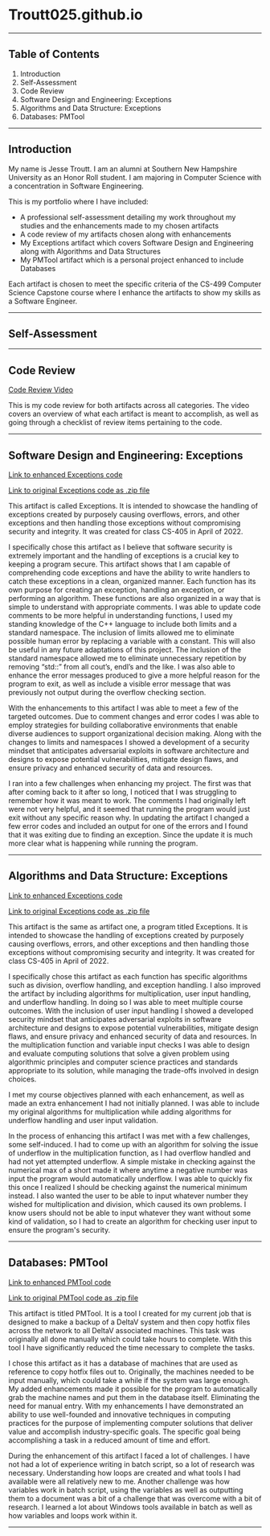 # Troutt025.github.io

* * *

## Table of Contents

1. Introduction
2. Self-Assessment
3. Code Review
4. Software Design and Engineering: Exceptions
5. Algorithms and Data Structure: Exceptions
6. Databases: PMTool

* * *

## Introduction

My name is Jesse Troutt. I am an alumni at Southern New Hampshire University as an Honor Roll student.
I am majoring in Computer Science with a concentration in Software Engineering.

This is my portfolio where I have included:
 - A professional self-assessment detailing my work throughout my studies and the enhancements made to my chosen artifacts
 - A code review of my artifacts chosen along with enhancements
 - My Exceptions artifact which covers Software Design and Engineering along with Algorithms and Data Structures
 - My PMTool artifact which is a personal project enhanced to include Databases

Each artifact is chosen to meet the specific criteria of the CS-499 Computer Science Capstone course where I enhance the artifacts to show my skills as a Software Engineer.

* * *

## Self-Assessment

* * *

## Code Review

[Code Review Video](https://youtu.be/udnlpyADtt4)

This is my code review for both artifacts across all categories.
The video covers an overview of what each artifact is meant to accomplish, as well as going through a checklist of review items pertaining to the code.

* * *

## Software Design and Engineering: Exceptions

[Link to enhanced Exceptions code](https://github.com/Troutt025/Troutt025.github.io/blob/main/Exceptions.cpp)

[Link to original Exceptions code as .zip file](https://github.com/Troutt025/Troutt025.github.io/blob/main/Exceptions.zip)

This artifact is called Exceptions. It is intended to showcase the handling of exceptions created by purposely causing overflows, errors, and other exceptions and then handling those exceptions without compromising security and integrity. It was created for class CS-405 in April of 2022.

I specifically chose this artifact as I believe that software security is extremely important and the handling of exceptions is a crucial key to keeping a program secure. This artifact shows that I am capable of comprehending code exceptions and have the ability to write handlers to catch these exceptions in a clean, organized manner. Each function has its own purpose for creating an exception, handling an exception, or performing an algorithm. These functions are also organized in a way that is simple to understand with appropriate comments. I was able to update code comments to be more helpful in understanding functions, I used my standing knowledge of the C++ language to include both limits and a standard namespace. The inclusion of limits allowed me to eliminate possible human error by replacing a variable with a constant. This will also be useful in any future adaptations of this project. The inclusion of the standard namespace allowed me to eliminate unnecessary repetition by removing “std::” from all cout’s, endl’s and the like. I was also able to enhance the error messages produced to give a more helpful reason for the program to exit, as well as include a visible error message that was previously not output during the overflow checking section. 

With the enhancements to this artifact I was able to meet a few of the targeted outcomes. Due to comment changes and error codes I was able to employ strategies for building collaborative environments that enable diverse audiences to support organizational decision making. Along with the changes to limits and namespaces I showed a development of a security mindset that anticipates adversarial exploits in software architecture and designs to expose potential vulnerabilities, mitigate design flaws, and ensure privacy and enhanced security of data and resources. 

I ran into a few challenges when enhancing my project. The first was that after coming back to it after so long, I noticed that I was struggling to remember how it was meant to work. The comments I had originally left were not very helpful, and it seemed that running the program would just exit without any specific reason why. In updating the artifact I changed a few error codes and included an output for one of the errors and I found that it was exiting due to finding an exception. Since the update it is much more clear what is happening while running the program.

* * *

## Algorithms and Data Structure: Exceptions

[Link to enhanced Exceptions code](https://github.com/Troutt025/Troutt025.github.io/blob/main/Exceptions.cpp)

[Link to original Exceptions code as .zip file](https://github.com/Troutt025/Troutt025.github.io/blob/main/Exceptions.zip)

This artifact is the same as artifact one, a program titled Exceptions. It is intended to showcase the handling of exceptions created by purposely causing overflows, errors, and other exceptions and then handling those exceptions without compromising security and integrity. It was created for class CS-405 in April of 2022.

I specifically chose this artifact as each function has specific algorithms such as division, overflow handling, and exception handling. I also improved the artifact by including algorithms for multiplication, user input handling, and underflow handling. In doing so I was able to meet multiple course outcomes. With the inclusion of user input handling I showed a developed security mindset that anticipates adversarial exploits in software architecture and designs to expose potential vulnerabilities, mitigate design flaws, and ensure privacy and enhanced security of data and resources. In the multiplication function and variable input checks I was able to design and evaluate computing solutions that solve a given problem using algorithmic principles and computer science practices and standards appropriate to its solution, while managing the trade-offs involved in design choices. 

I met my course objectives planned with each enhancement, as well as made an extra enhancement I had not initially planned. I was able to include my original algorithms for multiplication while adding algorithms for underflow handling and user input validation. 

In the process of enhancing this artifact I was met with a few challenges, some self-induced. I had to come up with an algorithm for solving the issue of underflow in the multiplication function, as I had overflow handled and had not yet attempted underflow. A simple mistake in checking against the numerical max of a short made it where anytime a negative number was input the program would automatically underflow. I was able to quickly fix this once I realized I should be checking against the numerical minimum instead. I also wanted the user to be able to input whatever number they wished for multiplication and division, which caused its own problems. I know users should not be able to input whatever they want without some kind of validation, so I had to create an algorithm for checking user input to ensure the program's security.

* * *

## Databases: PMTool

[Link to enhanced PMTool code](https://github.com/Troutt025/Troutt025.github.io/tree/main/PMTool)

[Link to original PMTool code as .zip file](https://github.com/Troutt025/Troutt025.github.io/blob/main/PMTool.zip)

This artifact is titled PMTool. It is a tool I created for my current job that is designed to make a backup of a DeltaV system and then copy hotfix files across the network to all DeltaV associated machines. This task was originally all done manually which could take hours to complete. With this tool I have significantly reduced the time necessary to complete the tasks. 

I chose this artifact as it has a database of machines that are used as reference to copy hotfix files out to. Originally, the machines needed to be input manually, which could take a while if the system was large enough. My added enhancements made it possible for the program to automatically grab the machine names and put them in the database itself. Eliminating the need for manual entry. With my enhancements I have demonstrated an ability to use well-founded and innovative techniques in computing practices for the purpose of implementing computer solutions that deliver value and accomplish industry-specific goals. The specific goal being accomplishing a task in a reduced amount of time and effort. 

During the enhancement of this artifact I faced a lot of challenges. I have not had a lot of experience writing in batch script, so a lot of research was necessary. Understanding how loops are created and what tools I had available were all relatively new to me. Another challenge was how variables work in batch script, using the variables as well as outputting them to a document was a bit of a challenge that was overcome with a bit of research. I learned a lot about Windows tools available in batch as well as how variables and loops work within it.

* * *


